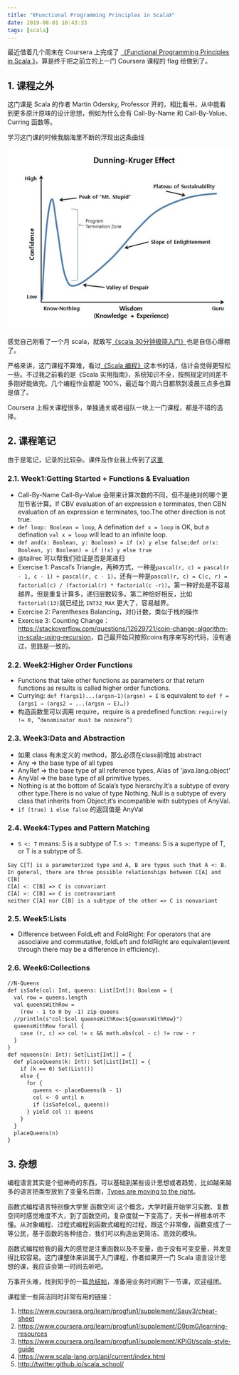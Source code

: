 ```yaml
---
title: "《Functional Programming Principles in Scala》"
date: 2019-08-01 16:43:33
tags: [scala]
---
```


最近借着几个周末在 Coursera 上完成了 [《Functional Programming Principles in Scala
》](https://www.coursera.org/learn/progfun1/home/welcome)，算是终于把之前立的上一门 Coursera 课程的 flag 给做到了。

## 1. 课程之外

这门课是 Scala 的作者 Martin Odersky, Professor 开的，相比看书，从中能看到更多原汁原味的设计思想，例如为什么会有 Call-By-Name 和 Call-By-Value、Curring 函数等。

学习这门课的时候我脑海里不断的浮现出这条曲线

![Dunning-Kruger Effect](/assets/images/Dunning_Kruger_Effect.jpeg)

感觉自己刚看了一个月 scala，就敢写[《scala 30分钟极简入门》](https://izualzhy.cn/scala-beginner)也是自信心爆棚了。

严格来讲，这门课程不算难，看过[《Scala 编程》](https://book.douban.com/subject/5377415/)这本书的话，估计会觉得更轻松一些。不过我之前看的是《Scala 实用指南》，系统知识不全，按照规定时间差不多刚好能做完。几个编程作业都是 100%，最近每个周六日都熬到凌晨三点多也算是值了。

Coursera 上相关课程很多，单独通关或者组队一块上一门课程，都是不错的选择。

## 2. 课程笔记

由于是笔记，记录的比较杂。课件及作业我上传到了[这里](https://github.com/yingshin/Distributed-Systems/tree/master/FunctionalProgrammingPrinciplesInScala)

### 2.1. Week1:Getting Started + Functions & Evaluation


+ Call-By-Name Call-By-Value 会带来计算次数的不同，但不是绝对的哪个更加节省计算。If CBV evaluation of an expression e terminates, then CBN evaluation of an expression e terminates, too.The other direction is not true.  
+ `def loop: Boolean = loop`, A defination `def x = loop` is OK, but a defination `val x = loop` will lead to an infinite loop.  
+ `def and(x: Boolean, y: Boolean) = if (x) y else false;def or(x: Boolean, y: Boolean) = if (!x) y else true`
+ @tailrec 可以帮我们验证是否是尾递归
+ Exercise 1: Pascal’s Triangle，两种方式，一种是`pascal(r, c) = pascal(r - 1, c - 1) + pascal(r, c - 1)`，还有一种是`pascal(r, c) = C(c, r) = factorial(c) / (factorial(r) * factorial(c -r))`。第一种好处是不容易越界，但是重复计算多，递归层数较多。第二种恰好相反，比如 `factorial(13)`就已经比 `INT32_MAX` 更大了，容易越界。  
+ Exercise 2: Parentheses Balancing，对()计数，类似于栈的操作  
+ Exercise 3: Counting Change：<https://stackoverflow.com/questions/12629721/coin-change-algorithm-in-scala-using-recursion>，自己最开始只按照coins有序来写的代码，没有通过，思路是一致的。

### 2.2. Week2:Higher Order Functions

+ Functions that take other functions as parameters or that return functions as results is called higher order functions.  
+ Currying: `def f(args1)...(argsn−1)(argsn) = E` is equivalent to `def f = (args1 ⇒ (args2 ⇒ ...(argsn ⇒ E)…))`  
+ 构造函数里可以调用 require，require is a predefined function: `require(y != 0, ”denominator must be nonzero”)`  

### 2.3. Week3:Data and Abstraction

+ 如果 class 有未定义的 method，那么必须在class前增加 abstract  
+ Any => the base type of all types  
+ AnyRef => the base type of all reference types, Alias of 'java.lang.object'  
+ AnyVal => the base type of all primitive types.  
+ Nothing is at the bottom of Scala’s type hierarchy.It’s a subtype of every other type.There is no value of type Nothing.  Null is a subtype of every class that inherits from Object;it’s incompatible with subtypes of AnyVal.  
+ `if (true) 1 else false` 的返回值是 AnyVal

### 2.4. Week4:Types and Pattern Matching

+ `S <: T` means: S is a subtype of T.`S >: T` means: S is a supertype of T, or T is a subtype of S.  

```
Say C[T] is a parameterized type and A, B are types such that A <: B.
In general, there are three possible relationships between C[A] and C[B]
C[A] <: C[B] => C is convariant
C[A] >: C[B] => C is contravariant
neither C[A] nor C[B] is a subtype of the other => C is nonvariant
```

### 2.5. Week5:Lists

+ Difference between FoldLeft and FoldRight: For operators that are associaive and commutative, foldLeft and foldRight are equivalent(event through there may be a difference in efficiency).  

### 2.6. Week6:Collections

```
//N-Queens
def isSafe(col: Int, queens: List[Int]): Boolean = {
  val row = queens.length
  val queensWithRow =
    (row - 1 to 0 by -1) zip queens
  //println(s"col:$col queensWithRow:${queensWithRow}")
  queensWithRow forall {
    case (r, c) => col != c && math.abs(col - c) != row - r
  }
}
def nqueens(n: Int): Set[List[Int]] = {
  def placeQueens(k: Int): Set[List[Int]] = {
    if (k == 0) Set(List())
    else {
      for {
        queens <- placeQueens(k - 1)
        col <- 0 until n
        if (isSafe(col, queens))
      } yield col :: queens
    }
  }
  placeQueens(n)
}

```

## 3. 杂想

编程语言其实是个挺神奇的东西，可以基础到某些设计思想或者趋势，比如越来越多的语言把类型放到了变量名后面，[Types are moving to the right](https://medium.com/@elizarov/types-are-moving-to-the-right-22c0ef31dd4a)。

函数式编程语言特别像大学里 函数空间 这个概念，大学时最开始学习实数、复数空间时感觉难度不大，到了函数空间，复杂度就一下变高了，天书一样根本听不懂。从对象编程、过程式编程到函数式编程的过程，跟这个非常像，函数变成了一等公民，基于函数的各种组合，我们可以构造出更简洁、高效的模块。

函数式编程给我的最大的感觉是注重函数以及不变量，由于没有可变变量，并发变得比较容易。这门课整体来讲属于入门课程，作者如果开一门 Scala 语言设计思想的课，我应该会第一时间去听吧。

万事开头难，找到知乎的一篇[总结帖](https://www.zhihu.com/question/22436320/answer/32665792)，准备用业务时间刷下一节课，欢迎组团。

课程里一些简洁同时非常有用的链接：

1. <https://www.coursera.org/learn/progfun1/supplement/Sauv3/cheat-sheet>
2. <https://www.coursera.org/learn/progfun1/supplement/D9pm0/learning-resources>
3. <https://www.coursera.org/learn/progfun1/supplement/KPiGt/scala-style-guide>
4. <https://www.scala-lang.org/api/current/index.html>
5. <http://twitter.github.io/scala_school/>
